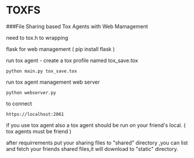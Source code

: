 # TOXFS

###File Sharing based Tox Agents with Web Mamagement

need to tox.h to wrapping 
 
flask for web management ( pip install flask )

run tox agent - create a tox profile named tox_save.tox

```
python main.py tox_save.tox
```

run tox agent management web server

```
python webserver.py
```

to connect 

```
https://localhost:2061
```

if you use tox agent also a tox agent should be run on your friend's local. ( tox agents must be friend )

after requirrements put your sharing files to "shared" directory ,you can list and fetch your friends shared files,it will download to "static" directory.
